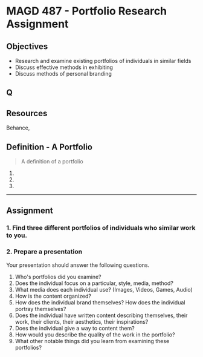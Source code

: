 # MAGD 487 - Portfolio Research Assignment

## Objectives
+ Research and examine existing portfolios of individuals in similar fields
+ Discuss effective methods in exhibiting
+ Discuss methods of personal branding

## Q

## Resources
Behance,

## Definition - A Portfolio
> A definition of a portfolio
1.
2.
3.

***
## Assignment
### 1. Find three different portfolios of individuals who similar work to you.
### 2. Prepare a presentation
Your presentation should answer the following questions.
1. Who's portfolios did you examine?
2. Does the individual focus on a particular, style, media, method?
3. What media does each individual use? (Images, Videos, Games, Audio)
5. How is the content organized?
6. How does the individual brand themselves? How does the individual portray themselves?
7. Does the individual have written content describing themselves, their work, their clients, their aesthetics, their inspirations?
8. Does the individual give a way to content them?
9. How would you describe the quality of the work in the portfolio?
10. What other notable things did you learn from examining these portfolios?
